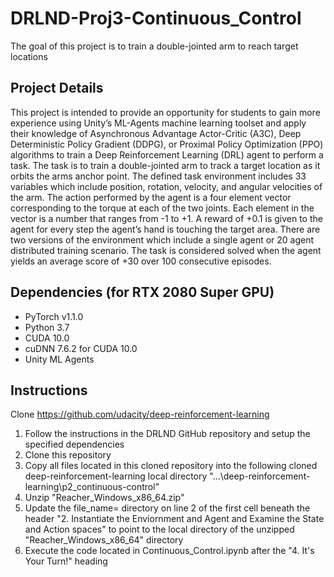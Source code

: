 # DRLND-Proj3-Continuous_Control
The goal of this project is to train a double-jointed arm to reach target locations

## Project Details
This project is intended to provide an opportunity for students to gain more experience using Unity’s ML-Agents machine learning toolset and apply their knowledge of  Asynchronous Advantage Actor-Critic (A3C), Deep Deterministic Policy Gradient (DDPG), or Proximal Policy Optimization (PPO) algorithms to train a Deep Reinforcement Learning (DRL) agent to perform a task.  The task is to train a double-jointed arm to track a target location as it orbits the arms anchor point.  The defined task environment includes 33 variables which include position, rotation, velocity, and angular velocities of the arm.  The action performed by the agent is a four element vector corresponding to the torque at each of the two joints.  Each element in the vector is a number that ranges from -1 to +1.  A reward of +0.1 is given to the agent for every step the agent’s hand is touching the target area.  There are two versions of the environment which include a single agent or 20 agent distributed training scenario. The task is considered solved when the agent yields an average score of +30 over 100 consecutive episodes.

## Dependencies (for RTX 2080 Super GPU)
- PyTorch v1.1.0
- Python 3.7
- CUDA 10.0
- cuDNN 7.6.2 for CUDA 10.0
- Unity ML Agents

## Instructions
Clone https://github.com/udacity/deep-reinforcement-learning
1. Follow the instructions in the DRLND GitHub repository and setup the specified dependencies
2. Clone this repository
3. Copy all files located in this cloned repository into the following cloned deep-reinforcement-learning local directory "...\deep-reinforcement-learning\p2_continuous-control"
4. Unzip "Reacher_Windows_x86_64.zip"
5. Update the file_name= directory on line 2 of the first cell beneath the header "2. Instantiate the Enviornment and Agent and Examine the State and Action spaces" to point to the local directory of the unzipped "Reacher_Windows_x86_64" directory
6. Execute the code located in Continuous_Control.ipynb after the "4. It's Your Turn!" heading
